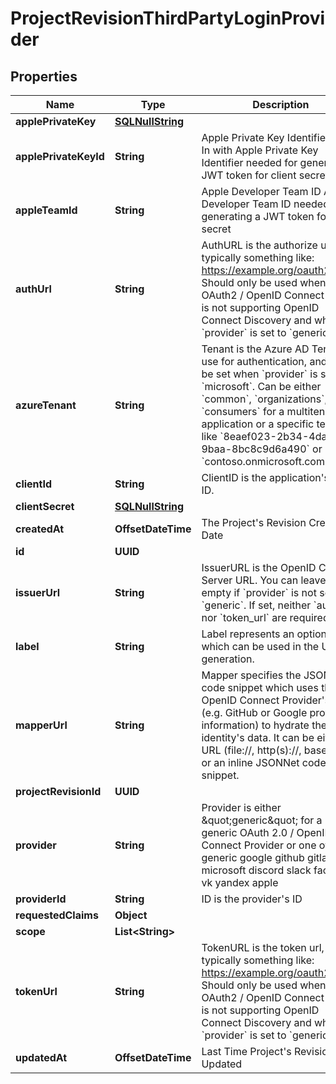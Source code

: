 

# ProjectRevisionThirdPartyLoginProvider


## Properties

Name | Type | Description | Notes
------------ | ------------- | ------------- | -------------
**applePrivateKey** | [**SQLNullString**](SQLNullString.md) |  |  [optional]
**applePrivateKeyId** | **String** | Apple Private Key Identifier  Sign In with Apple Private Key Identifier needed for generating a JWT token for client secret |  [optional]
**appleTeamId** | **String** | Apple Developer Team ID  Apple Developer Team ID needed for generating a JWT token for client secret |  [optional]
**authUrl** | **String** | AuthURL is the authorize url, typically something like: https://example.org/oauth2/auth Should only be used when the OAuth2 / OpenID Connect server is not supporting OpenID Connect Discovery and when &#x60;provider&#x60; is set to &#x60;generic&#x60;. |  [optional]
**azureTenant** | **String** | Tenant is the Azure AD Tenant to use for authentication, and must be set when &#x60;provider&#x60; is set to &#x60;microsoft&#x60;.  Can be either &#x60;common&#x60;, &#x60;organizations&#x60;, &#x60;consumers&#x60; for a multitenant application or a specific tenant like &#x60;8eaef023-2b34-4da1-9baa-8bc8c9d6a490&#x60; or &#x60;contoso.onmicrosoft.com&#x60;. |  [optional]
**clientId** | **String** | ClientID is the application&#39;s Client ID. |  [optional]
**clientSecret** | [**SQLNullString**](SQLNullString.md) |  |  [optional]
**createdAt** | **OffsetDateTime** | The Project&#39;s Revision Creation Date |  [optional] [readonly]
**id** | **UUID** |  |  [optional]
**issuerUrl** | **String** | IssuerURL is the OpenID Connect Server URL. You can leave this empty if &#x60;provider&#x60; is not set to &#x60;generic&#x60;. If set, neither &#x60;auth_url&#x60; nor &#x60;token_url&#x60; are required. |  [optional]
**label** | **String** | Label represents an optional label which can be used in the UI generation. |  [optional]
**mapperUrl** | **String** | Mapper specifies the JSONNet code snippet which uses the OpenID Connect Provider&#39;s data (e.g. GitHub or Google profile information) to hydrate the identity&#39;s data.  It can be either a URL (file://, http(s)://, base64://) or an inline JSONNet code snippet. |  [optional]
**projectRevisionId** | **UUID** |  |  [optional]
**provider** | **String** | Provider is either \&quot;generic\&quot; for a generic OAuth 2.0 / OpenID Connect Provider or one of: generic google github gitlab microsoft discord slack facebook vk yandex apple |  [optional]
**providerId** | **String** | ID is the provider&#39;s ID |  [optional]
**requestedClaims** | **Object** |  |  [optional]
**scope** | **List&lt;String&gt;** |  |  [optional]
**tokenUrl** | **String** | TokenURL is the token url, typically something like: https://example.org/oauth2/token  Should only be used when the OAuth2 / OpenID Connect server is not supporting OpenID Connect Discovery and when &#x60;provider&#x60; is set to &#x60;generic&#x60;. |  [optional]
**updatedAt** | **OffsetDateTime** | Last Time Project&#39;s Revision was Updated |  [optional] [readonly]




